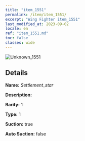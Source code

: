 ```yaml
---
title: "item_1551"
permalink: /item/item_1551/
excerpt: "Wing Fighter item_1551"
last_modified_at: 2023-09-02
locale: en
ref: "item_1551.md"
toc: false
classes: wide
---
```



 ![Unknown_1551](/images/item/Settlement_star_p.png)



## Details

 **Name:** *Settlement_star* 

 **Description:** 

 **Rarity:** 1 

 **Type:** 1 

 **Suction:** true 

 **Auto Suction:** false 


